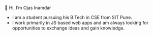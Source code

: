 👋 Hi, I’m Ojas Inamdar
- I am a student pursuing his B.Tech in CSE from SIT Pune.
- I work primarily in JS based web apps and am always looking for opportunities to exchange ideas and gain knowledge.

<!---
TDP17/TDP17 is a ✨ special ✨ repository because its `README.md` (this file) appears on your GitHub profile.
You can click the Preview link to take a look at your changes.
--->
